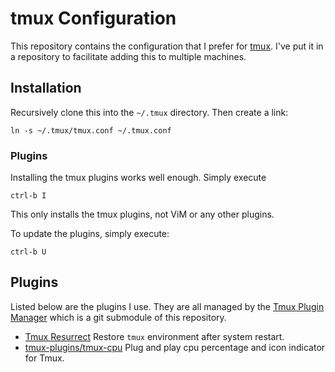 # tmux Configuration
This repository contains the configuration that I prefer for [tmux](https://tmux.github.io). I've put it in a repository to facilitate adding this to multiple machines.

## Installation
Recursively clone this into the `~/.tmux` directory. Then create a link:

    ln -s ~/.tmux/tmux.conf ~/.tmux.conf

### Plugins
Installing the tmux plugins works well enough. Simply execute

    ctrl-b I

This only installs the tmux plugins, not ViM or any other plugins.

To update the plugins, simply execute:

    ctrl-b U

## Plugins
Listed below are the plugins I use. They are all managed by the [Tmux Plugin Manager](https://github.com/tmux-plugins/tpm) which is a git submodule of this repository.

- [Tmux Resurrect](https://github.com/tmux-plugins/tmux-resurrect) Restore `tmux` environment after system restart. 
- [tmux-plugins/tmux-cpu](https://github.com/tmux-plugins/tmux-cpu) Plug and play cpu percentage and icon indicator for Tmux.
